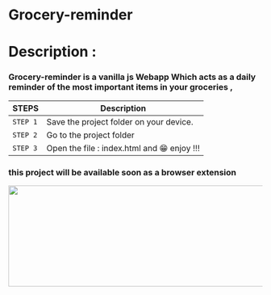 # Grocery-reminder

# Description :

### Grocery-reminder is a vanilla js Webapp Which acts as a daily reminder of the most important items in your groceries ,

| STEPS  | Description|
|------------|---------------------------------|
|```STEP 1```|Save the project folder on your device. |
|```STEP 2```|Go to the project folder |
|```STEP 3```|Open the file :  index.html and 😁 enjoy !!!  |



### this project will be available soon as a browser extension

  

<p align="center">
  <img width="600" height="200" src="https://user-images.githubusercontent.com/92509001/178032576-497c2a0e-ed65-4388-b5f9-db7407441ff5.png">
</p>
